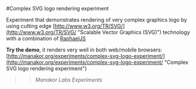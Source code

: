 #Complex SVG logo rendering experiment

Experiment that demonstrates rendering of very complex graphics logo by using 
cutting edge [http://www.w3.org/TR/SVG/](http://www.w3.org/TR/SVG/ "Scalable Vector Graphics (SVG)") technology with a combination of [RaphaelJS](http://raphaeljs.com/ "Raphaël—JavaScript Library")
  
**Try the demo**, it renders very well in both web/mobile browsers: [http://manakor.org/experiments/complex-svg-logo-experiment/](http://manakor.org/experiments/complex-svg-logo-experiment/ "Complex SVG logo rendering experiment")  

> > *Manakor Labs Experiments*